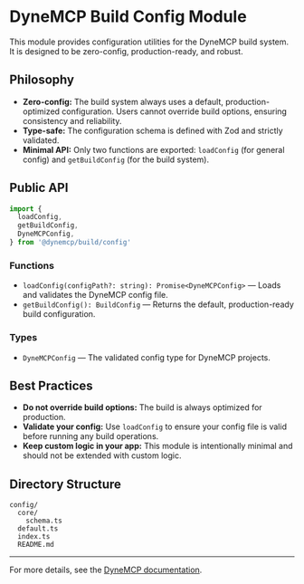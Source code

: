 # DyneMCP Build Config Module

This module provides configuration utilities for the DyneMCP build system. It is designed to be zero-config, production-ready, and robust.

## Philosophy

- **Zero-config:** The build system always uses a default, production-optimized configuration. Users cannot override build options, ensuring consistency and reliability.
- **Type-safe:** The configuration schema is defined with Zod and strictly validated.
- **Minimal API:** Only two functions are exported: `loadConfig` (for general config) and `getBuildConfig` (for the build system).

## Public API

```ts
import {
  loadConfig,
  getBuildConfig,
  DyneMCPConfig,
} from '@dynemcp/build/config'
```

### Functions

- `loadConfig(configPath?: string): Promise<DyneMCPConfig>` — Loads and validates the DyneMCP config file.
- `getBuildConfig(): BuildConfig` — Returns the default, production-ready build configuration.

### Types

- `DyneMCPConfig` — The validated config type for DyneMCP projects.

## Best Practices

- **Do not override build options:** The build is always optimized for production.
- **Validate your config:** Use `loadConfig` to ensure your config file is valid before running any build operations.
- **Keep custom logic in your app:** This module is intentionally minimal and should not be extended with custom logic.

## Directory Structure

```
config/
  core/
    schema.ts
  default.ts
  index.ts
  README.md
```

---

For more details, see the [DyneMCP documentation](../../../../README.md).
